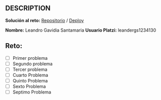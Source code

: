 ## DESCRIPTION

**Solución al reto:** [Repositorio](https://github.com/LeanderGS/react-eth-challenge) / [Deploy](https://leandergs.github.io/react-eth-challenge/)

**Nombre:** Leandro Gavidia Santamaria
**Usuario Platzi:** leandergs1234130

## Reto:

- [ ] Primer problema
- [ ] Segundo problema
- [ ] Tercer problema
- [ ] Cuarto Problema
- [ ] Quinto Problema
- [ ] Sexto Problema
- [ ] Septimo Problema

